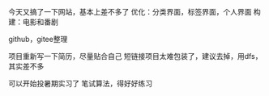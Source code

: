 今天又搞了一下网站，基本上差不多了
优化：分类界面，标签界面，个人界面
构建：电影和番剧


github，gitee整理

项目重新写一下简历，尽量贴合自己
短链接项目太难包装了，建议去掉，用dfs，其实差不多

可以开始投暑期实习了
笔试算法，得好好练习
